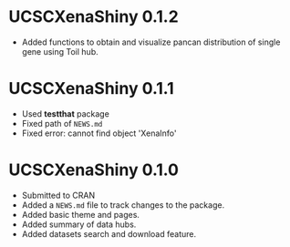 # UCSCXenaShiny 0.1.2

* Added functions to obtain and visualize pancan distribution of single gene using Toil hub.

# UCSCXenaShiny 0.1.1

* Used **testthat** package
* Fixed path of `NEWS.md`
* Fixed error: cannot find object 'XenaInfo'

# UCSCXenaShiny 0.1.0

* Submitted to CRAN
* Added a `NEWS.md` file to track changes to the package.
* Added basic theme and pages.
* Added summary of data hubs.
* Added datasets search and download feature.

